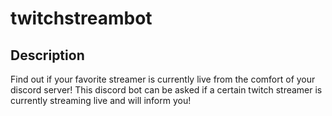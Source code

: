 # twitchstreambot

## Description 
Find out if your favorite streamer is currently live from the comfort of your discord server! This discord bot can be asked if a certain twitch streamer is currently streaming live and will inform you!
